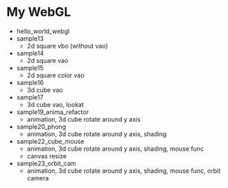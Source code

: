 # My WebGL

* hello_world_webgl
* sample13
    * 2d square vbo (without vao)
* sample14
    * 2d square vao
* sample15
    * 2d square color vao
* sample16
    * 3d cube vao
* sample17
    * 3d cube vao, lookat
* sample19_anima_refactor
    * animation, 3d cube rotate around y axis
* sample20_phong
    * animation, 3d cube rotate around y axis, shading
* sample22_cube_mouse
    * animation, 3d cube rotate around y axis, shading, mouse func
    * canvas resize
* sample23_orbit_cam
    * animation, 3d cube rotate around y axis, shading, mouse func, orbit camera
